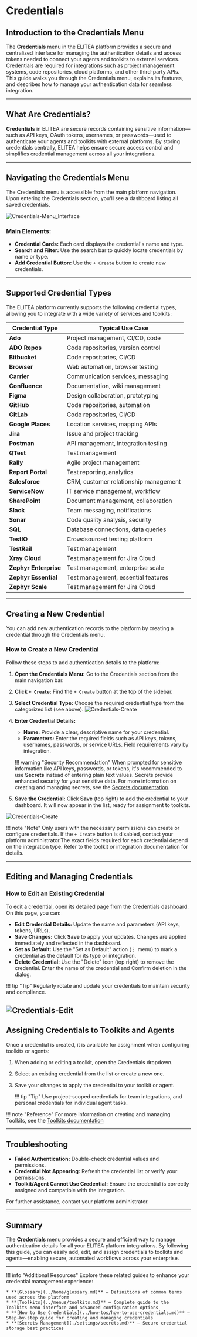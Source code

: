 # Credentials

## Introduction to the Credentials Menu

The **Credentials** menu in the ELITEA platform provides a secure and centralized interface for managing the authentication details and access tokens needed to connect your agents and toolkits to external services. Credentials are required for integrations such as project management systems, code repositories, cloud platforms, and other third-party APIs. This guide walks you through the Credentials menu, explains its features, and describes how to manage your authentication data for seamless integration.

---

## What Are Credentials?

**Credentials** in ELITEA are secure records containing sensitive information—such as API keys, OAuth tokens, usernames, or passwords—used to authenticate your agents and toolkits with external platforms. By storing credentials centrally, ELITEA helps ensure secure access control and simplifies credential management across all your integrations.

---

## Navigating the Credentials Menu

The Credentials menu is accessible from the main platform navigation. Upon entering the Credentials section, you'll see a dashboard listing all saved credentials.

![Credentials-Menu_Interface](../img//menus/credentials/credentials_menu.png)

### Main Elements:

* **Credential Cards:** Each card displays the credential's name and type.
* **Search and Filter:** Use the search bar to quickly locate credentials by name or type.
* **Add Credential Button:** Use the `+ Create` button to create new credentials.

---

## Supported Credential Types

The ELITEA platform currently supports the following credential types, allowing you to integrate with a wide variety of services and toolkits:

| **Credential Type**             | **Typical Use Case**                    |
|---------------------------------|-----------------------------------------|
| **Ado**                         | Project management, CI/CD, code         |
| **ADO Repos**                   | Code repositories, version control      |
| **Bitbucket**                   | Code repositories, CI/CD                |
| **Browser**                     | Web automation, browser testing         |
| **Carrier**                     | Communication services, messaging       |
| **Confluence**                  | Documentation, wiki management          |
| **Figma**                       | Design collaboration, prototyping       |
| **GitHub**                      | Code repositories, automation           |
| **GitLab**                      | Code repositories, CI/CD                |
| **Google Places**               | Location services, mapping APIs         |
| **Jira**                        | Issue and project tracking              |
| **Postman**                     | API management, integration testing     |
| **QTest**                       | Test management                         |
| **Rally**                       | Agile project management                |
| **Report Portal**               | Test reporting, analytics               |
| **Salesforce**                  | CRM, customer relationship management   |
| **ServiceNow**                  | IT service management, workflow         |
| **SharePoint**                  | Document management, collaboration      |
| **Slack**                       | Team messaging, notifications           |
| **Sonar**                       | Code quality analysis, security         |
| **SQL**                         | Database connections, data queries      |
| **TestIO**                      | Crowdsourced testing platform           |
| **TestRail**                    | Test management                         |
| **Xray Cloud**                  | Test management for Jira Cloud          |
| **Zephyr Enterprise**           | Test management, enterprise scale       |
| **Zephyr Essential**            | Test management, essential features     |
| **Zephyr Scale**                | Test management for Jira Cloud          |


---

## Creating a New Credential

You can add new authentication records to the platform by creating a credential through the Credentials menu.

### How to Create a New Credential

Follow these steps to add authentication details to the platform:

1. **Open the Credentials Menu:** Go to the Credentials section from the main navigation bar.
2. **Click `+ Create`:** Find the `+ Create` button at the top of the sidebar.
3. **Select Credential Type:** Choose the required credential type from the categorized list (see above).
    ![Credentials-Create](../img//menus/credentials/credentials_create.png)
4. **Enter Credential Details:**
    * **Name:** Provide a clear, descriptive name for your credential.
    * **Parameters:** Enter the required fields such as API keys, tokens, usernames, passwords, or service URLs. Field requirements vary by integration.

    !!! warning "Security Recommendation"
        When prompted for sensitive information like API keys, passwords, or tokens, it's recommended to use **Secrets** instead of entering plain text values. Secrets provide enhanced security for your sensitive data. For more information on creating and managing secrets, see the [Secrets documentation](../getting-started/create-secret.md).
  
5. **Save the Credential:** Click **Save** (top right) to add the credential to your dashboard. It will now appear in the list, ready for assignment to toolkits.

![Credentials-Create](../img//menus/credentials/credentials_config.png)

!!! note "Note"
    Only users with the necessary permissions can create or configure credentials. If the `+ Create` button is disabled, contact your platform administrator.The exact fields required for each credential depend on the integration type. Refer to the toolkit or integration documentation for details.

---

## Editing and Managing Credentials

### How to Edit an Existing Credential

To edit a credential, open its detailed page from the Credentials dashboard. On this page, you can:

* **Edit Credential Details:** Update the name and parameters (API keys, tokens, URLs).
* **Save Changes:** Click **Save** to apply your updates. Changes are applied immediately and reflected in the dashboard.
* **Set as Default:** Use the "Set as Default" action (⋮ menu) to mark a credential as the default for its type or integration.
* **Delete Credential:** Use the "Delete" icon (top right) to remove the credential. Enter the name of the credential and Confirm deletion in the dialog.

!!! tip "Tip"
    Regularly rotate and update your credentials to maintain security and compliance.

![Credentials-Edit](../img/menus/credentials/credentials_config.png)
---

## Assigning Credentials to Toolkits and Agents

Once a credential is created, it is available for assignment when configuring toolkits or agents:

1. When adding or editing a toolkit, open the Credentials dropdown.
2. Select an existing credential from the list or create a new one.
3. Save your changes to apply the credential to your toolkit or agent.

    !!! tip "Tip"
        Use project-scoped credentials for team integrations, and personal credentials for individual agent tasks.

!!! note "Reference"
    For more information on creating and managing Toolkits, see the [Toolkits documentation](../getting-started/create-toolkit.md)

---

## Troubleshooting

* **Failed Authentication:** Double-check credential values and permissions.
* **Credential Not Appearing:** Refresh the credential list or verify your permissions.
* **Toolkit/Agent Cannot Use Credential:** Ensure the credential is correctly assigned and compatible with the integration.

For further assistance, contact your platform administrator.

---

## Summary

The **Credentials** menu provides a secure and efficient way to manage authentication details for all your ELITEA platform integrations. By following this guide, you can easily add, edit, and assign credentials to toolkits and agents—enabling secure, automated workflows across your enterprise.

---

!!! info "Additional Resources"
    Explore these related guides to enhance your credential management experience:

    * **[Glossary](../home/glossary.md)** — Definitions of common terms used across the platform
    * **[Toolkits](../menus/toolkits.md)** — Complete guide to the Toolkits menu interface and advanced configuration options
    * **[How to Use Credentials](../how-tos/how-to-use-credentials.md)** — Step-by-step guide for creating and managing credentials
    * **[Secrets Management](./settings/secrets.md)** — Secure credential storage best practices